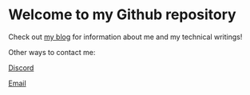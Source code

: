 # Welcome to my Github repository

Check out [my blog](https://www.ericleung.dev/) for information about me and my technical writings!

Other ways to contact me:

[Discord](https://discordapp.com/users/263243377821089792)

[Email](mailto:contact@ericleung.dev)
